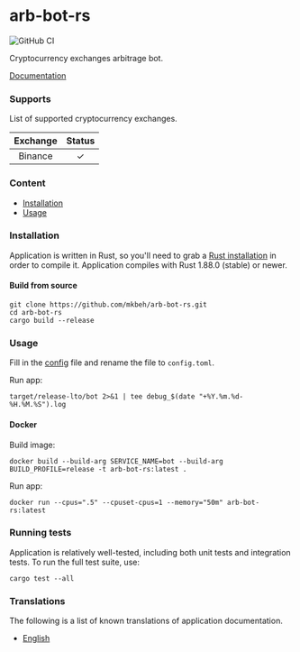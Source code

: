 # arb-bot-rs

![GitHub CI](https://github.com/mkbeh/arb-bot-rs/actions/workflows/ci.yml/badge.svg)

Cryptocurrency exchanges arbitrage bot.

[Documentation](https://github.com/mkbeh/arb-bot-rs/tree/main/docs)

### Supports

List of supported cryptocurrency exchanges.

| Exchange | Status  |
|:--------:|:-------:|
| Binance  | &check; |

### Content

* [Installation](#installation)
* [Usage](#usage)

### Installation

Application is written in Rust, so you'll need to grab a
[Rust installation](https://www.rust-lang.org/) in order to compile it.
Application compiles with Rust 1.88.0 (stable) or newer.

#### Build from source

```shell
git clone https://github.com/mkbeh/arb-bot-rs.git
cd arb-bot-rs
cargo build --release
```

### Usage

Fill in the [config](https://github.com/mkbeh/arb-bot-rs/blob/main/config.example.toml) file and rename the file to
`config.toml`.

Run app:

```shell
target/release-lto/bot 2>&1 | tee debug_$(date "+%Y.%m.%d-%H.%M.%S").log
```

#### Docker

Build image:

```shell
docker build --build-arg SERVICE_NAME=bot --build-arg BUILD_PROFILE=release -t arb-bot-rs:latest .
```

Run app:

```shell
docker run --cpus=".5" --cpuset-cpus=1 --memory="50m" arb-bot-rs:latest
```

### Running tests

Application is relatively well-tested, including both unit tests and integration tests. To run the full test suite, use:

```shell
cargo test --all
```

### Translations

The following is a list of known translations of application documentation.

* [English]()
